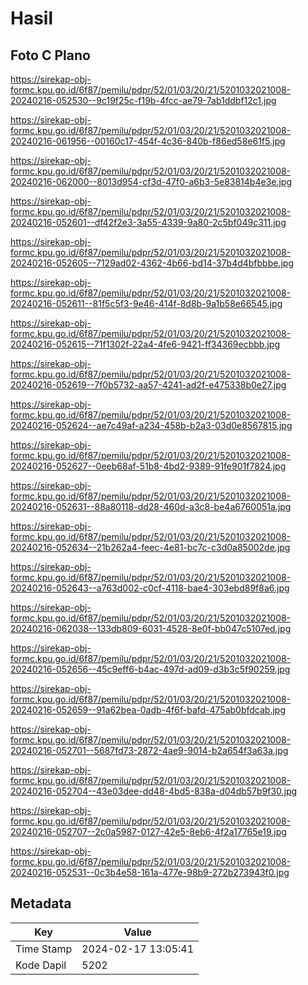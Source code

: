 # Hasil

## Foto C Plano

https://sirekap-obj-formc.kpu.go.id/6f87/pemilu/pdpr/52/01/03/20/21/5201032021008-20240216-052530--9c19f25c-f19b-4fcc-ae79-7ab1ddbf12c1.jpg

https://sirekap-obj-formc.kpu.go.id/6f87/pemilu/pdpr/52/01/03/20/21/5201032021008-20240216-061956--00160c17-454f-4c36-840b-f86ed58e61f5.jpg

https://sirekap-obj-formc.kpu.go.id/6f87/pemilu/pdpr/52/01/03/20/21/5201032021008-20240216-062000--8013d954-cf3d-47f0-a6b3-5e83814b4e3e.jpg

https://sirekap-obj-formc.kpu.go.id/6f87/pemilu/pdpr/52/01/03/20/21/5201032021008-20240216-052601--df42f2e3-3a55-4339-9a80-2c5bf049c311.jpg

https://sirekap-obj-formc.kpu.go.id/6f87/pemilu/pdpr/52/01/03/20/21/5201032021008-20240216-052605--7129ad02-4362-4b66-bd14-37b4d4bfbbbe.jpg

https://sirekap-obj-formc.kpu.go.id/6f87/pemilu/pdpr/52/01/03/20/21/5201032021008-20240216-052611--81f5c5f3-9e46-414f-8d8b-9a1b58e66545.jpg

https://sirekap-obj-formc.kpu.go.id/6f87/pemilu/pdpr/52/01/03/20/21/5201032021008-20240216-052615--71f1302f-22a4-4fe6-9421-ff34369ecbbb.jpg

https://sirekap-obj-formc.kpu.go.id/6f87/pemilu/pdpr/52/01/03/20/21/5201032021008-20240216-052619--7f0b5732-aa57-4241-ad2f-e475338b0e27.jpg

https://sirekap-obj-formc.kpu.go.id/6f87/pemilu/pdpr/52/01/03/20/21/5201032021008-20240216-052624--ae7c49af-a234-458b-b2a3-03d0e8567815.jpg

https://sirekap-obj-formc.kpu.go.id/6f87/pemilu/pdpr/52/01/03/20/21/5201032021008-20240216-052627--0eeb68af-51b8-4bd2-9389-91fe901f7824.jpg

https://sirekap-obj-formc.kpu.go.id/6f87/pemilu/pdpr/52/01/03/20/21/5201032021008-20240216-052631--88a80118-dd28-460d-a3c8-be4a6760051a.jpg

https://sirekap-obj-formc.kpu.go.id/6f87/pemilu/pdpr/52/01/03/20/21/5201032021008-20240216-052634--21b262a4-feec-4e81-bc7c-c3d0a85002de.jpg

https://sirekap-obj-formc.kpu.go.id/6f87/pemilu/pdpr/52/01/03/20/21/5201032021008-20240216-052643--a763d002-c0cf-4118-bae4-303ebd89f8a6.jpg

https://sirekap-obj-formc.kpu.go.id/6f87/pemilu/pdpr/52/01/03/20/21/5201032021008-20240216-062038--133db809-6031-4528-8e0f-bb047c5107ed.jpg

https://sirekap-obj-formc.kpu.go.id/6f87/pemilu/pdpr/52/01/03/20/21/5201032021008-20240216-052656--45c9eff6-b4ac-497d-ad09-d3b3c5f90259.jpg

https://sirekap-obj-formc.kpu.go.id/6f87/pemilu/pdpr/52/01/03/20/21/5201032021008-20240216-052659--91a62bea-0adb-4f6f-bafd-475ab0bfdcab.jpg

https://sirekap-obj-formc.kpu.go.id/6f87/pemilu/pdpr/52/01/03/20/21/5201032021008-20240216-052701--5687fd73-2872-4ae9-9014-b2a654f3a63a.jpg

https://sirekap-obj-formc.kpu.go.id/6f87/pemilu/pdpr/52/01/03/20/21/5201032021008-20240216-052704--43e03dee-dd48-4bd5-838a-d04db57b9f30.jpg

https://sirekap-obj-formc.kpu.go.id/6f87/pemilu/pdpr/52/01/03/20/21/5201032021008-20240216-052707--2c0a5987-0127-42e5-8eb6-4f2a17765e19.jpg

https://sirekap-obj-formc.kpu.go.id/6f87/pemilu/pdpr/52/01/03/20/21/5201032021008-20240216-052531--0c3b4e58-161a-477e-98b9-272b273943f0.jpg


## Metadata

| Key        | Value               |
| ---------- | ------------------- |
| Time Stamp | 2024-02-17 13:05:41 |
| Kode Dapil | 5202                |



